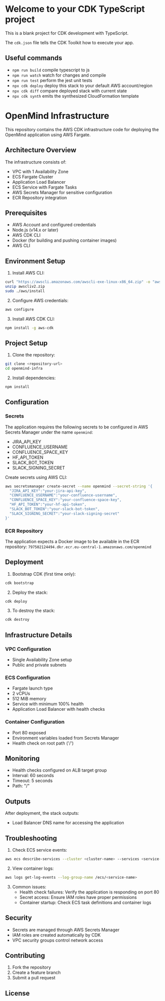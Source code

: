 # Welcome to your CDK TypeScript project

This is a blank project for CDK development with TypeScript.

The `cdk.json` file tells the CDK Toolkit how to execute your app.

## Useful commands

* `npm run build`   compile typescript to js
* `npm run watch`   watch for changes and compile
* `npm run test`    perform the jest unit tests
* `npx cdk deploy`  deploy this stack to your default AWS account/region
* `npx cdk diff`    compare deployed stack with current state
* `npx cdk synth`   emits the synthesized CloudFormation template

# OpenMind Infrastructure

This repository contains the AWS CDK infrastructure code for deploying the OpenMind application using AWS Fargate.

## Architecture Overview

The infrastructure consists of:
- VPC with 1 Availability Zone
- ECS Fargate Cluster
- Application Load Balancer
- ECS Service with Fargate Tasks
- AWS Secrets Manager for sensitive configuration
- ECR Repository integration

## Prerequisites

- AWS Account and configured credentials
- Node.js (v14.x or later)
- AWS CDK CLI
- Docker (for building and pushing container images)
- AWS CLI

## Environment Setup

1. Install AWS CLI:
```bash
curl "https://awscli.amazonaws.com/awscli-exe-linux-x86_64.zip" -o "awscliv2.zip"
unzip awscliv2.zip
sudo ./aws/install
```

2. Configure AWS credentials:
```bash
aws configure
```

3. Install AWS CDK CLI:
```bash
npm install -g aws-cdk
```

## Project Setup

1. Clone the repository:
```bash
git clone <repository-url>
cd openmind-infra
```

2. Install dependencies:
```bash
npm install
```

## Configuration

### Secrets
The application requires the following secrets to be configured in AWS Secrets Manager under the name `openmind`:

- JIRA_API_KEY
- CONFLUENCE_USERNAME
- CONFLUENCE_SPACE_KEY
- HF_API_TOKEN
- SLACK_BOT_TOKEN
- SLACK_SIGNING_SECRET

Create secrets using AWS CLI:
```bash
aws secretsmanager create-secret --name openmind --secret-string '{
  "JIRA_API_KEY":"your-jira-api-key",
  "CONFLUENCE_USERNAME":"your-confluence-username",
  "CONFLUENCE_SPACE_KEY":"your-confluence-space-key",
  "HF_API_TOKEN":"your-hf-api-token",
  "SLACK_BOT_TOKEN":"your-slack-bot-token",
  "SLACK_SIGNING_SECRET":"your-slack-signing-secret"
}'
```

### ECR Repository
The application expects a Docker image to be available in the ECR repository:
`797502124494.dkr.ecr.eu-central-1.amazonaws.com/openmind`

## Deployment

1. Bootstrap CDK (first time only):
```bash
cdk bootstrap
```

2. Deploy the stack:
```bash
cdk deploy
```

3. To destroy the stack:
```bash
cdk destroy
```

## Infrastructure Details

### VPC Configuration
- Single Availability Zone setup
- Public and private subnets

### ECS Configuration
- Fargate launch type
- 2 vCPUs
- 512 MiB memory
- Service with minimum 100% health
- Application Load Balancer with health checks

### Container Configuration
- Port 80 exposed
- Environment variables loaded from Secrets Manager
- Health check on root path ('/')

## Monitoring

- Health checks configured on ALB target group
- Interval: 60 seconds
- Timeout: 5 seconds
- Path: "/"

## Outputs

After deployment, the stack outputs:
- Load Balancer DNS name for accessing the application

## Troubleshooting

1. Check ECS service events:
```bash
aws ecs describe-services --cluster <cluster-name> --services <service-name>
```

2. View container logs:
```bash
aws logs get-log-events --log-group-name /ecs/<service-name>
```

3. Common issues:
   - Health check failures: Verify the application is responding on port 80
   - Secret access: Ensure IAM roles have proper permissions
   - Container startup: Check ECS task definitions and container logs

## Security

- Secrets are managed through AWS Secrets Manager
- IAM roles are created automatically by CDK
- VPC security groups control network access

## Contributing

1. Fork the repository
2. Create a feature branch
3. Submit a pull request

## License



